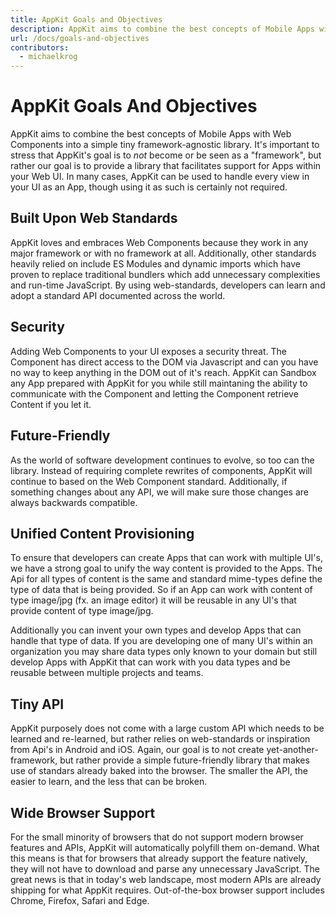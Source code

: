 ```yaml
---
title: AppKit Goals and Objectives
description: AppKit aims to combine the best concepts of Mobile Apps with Web Components into a simple tiny framework-agnostic library.
url: /docs/goals-and-objectives
contributors:
  - michaelkrog
---
```


# AppKit Goals And Objectives

AppKit aims to combine the best concepts of Mobile Apps with Web Components into a simple tiny framework-agnostic library. It's important to stress that AppKit's goal is to *not* become or be seen as a "framework", but rather our goal is to provide a library that facilitates support for Apps within your Web UI. In many cases, AppKit can be used to handle every view in your UI as an App, though using it as such is certainly not required.

## Built Upon Web Standards
AppKit loves and embraces Web Components because they work in any major framework or with no framework at all. Additionally, other standards heavily relied on include ES Modules and dynamic imports which have proven to replace traditional bundlers which add unnecessary complexities and run-time JavaScript. By using web-standards, developers can learn and adopt a standard API documented across the world.

## Security
Adding Web Components to your UI exposes a security threat. The Component has direct access to the DOM via Javascript and can you have no way to keep anything in the DOM out of it's reach. AppKit can Sandbox any App prepared with AppKit for you while still maintaning the ability to communicate with the Component and letting the Component retrieve Content if you let it.

## Future-Friendly
As the world of software development continues to evolve, so too can the library. Instead of requiring complete rewrites of components, AppKit will continue to based on the Web Component standard. Additionally, if something changes about any API, we will make sure those changes are always backwards compatible.

## Unified Content Provisioning
To ensure that developers can create Apps that can work with multiple UI's, we have a strong goal to unify the way content is provided to the Apps. The Api for all types of content is the same and standard mime-types define the type of data that is being provided. So if an App can work with content of type image/jpg (fx. an image editor) it will  be reusable in any UI's that provide content of type image/jpg. 

Additionally you can invent your own types and develop Apps that can handle that type of data. If you are developing one of many UI's within an organization you may share data types only known to your domain but still develop Apps with AppKit that can work with you data types and be reusable between multiple projects and teams.

## Tiny API
AppKit purposely does not come with a large custom API which needs to be learned and re-learned, but rather relies on web-standards or inspiration from Api's in Android and iOS. Again, our goal is to not create yet-another-framework, but rather provide a simple future-friendly library that makes use of standars already baked into the browser. The smaller the API, the easier to learn, and the less that can be broken.

## Wide Browser Support
For the small minority of browsers that do not support modern browser features and APIs, AppKit will automatically polyfill them on-demand. What this means is that for browsers that already support the feature natively, they will not have to download and parse any unnecessary JavaScript. The great news is that in today's web landscape, most modern APIs are already shipping for what AppKit requires. Out-of-the-box browser support includes Chrome, Firefox, Safari and Edge.
